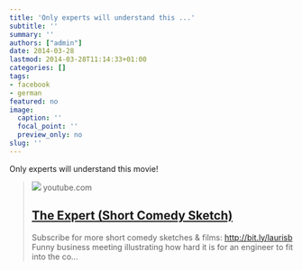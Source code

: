 ```yaml
---
title: 'Only experts will understand this ...'
subtitle: ''
summary: ''
authors: ["admin"]
date: 2014-03-28
lastmod: 2014-03-28T11:14:33+01:00
categories: []
tags:
- facebook
- german
featured: no
image:
  caption: ''
  focal_point: ''
  preview_only: no
slug: ''
---
```

Only experts will understand this movie!
> [![](https://i.ytimg.com/vi/BKorP55Aqvg/maxresdefault.jpg)](http://www.youtube.com/attribution_link?a=jbrpcGR7prU&u=%2Fwatch%3Fv%3DBKorP55Aqvg%26feature%3Dshare)
> youtube.com
> ## [The Expert (Short Comedy Sketch)](http://www.youtube.com/attribution_link?a=jbrpcGR7prU&u=%2Fwatch%3Fv%3DBKorP55Aqvg%26feature%3Dshare)
>
>Subscribe for more short comedy sketches & films: http://bit.ly/laurisb Funny business meeting illustrating how hard it is for an engineer to fit into the co...


